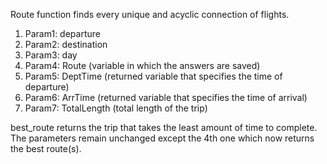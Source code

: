 Route function finds every unique and acyclic connection of flights.
1) Param1: departure
2) Param2: destination
3) Param3: day
4) Param4: Route (variable in which the answers are saved)
5) Param5: DeptTime (returned variable that specifies the time of departure)
6) Param6: ArrTime (returned variable that specifies the time of arrival)
7) Param7: TotalLength (total length of the trip)


best_route returns the trip that takes the least amount of time to complete. The parameters remain unchanged except the 4th one which now returns the best route(s). 

